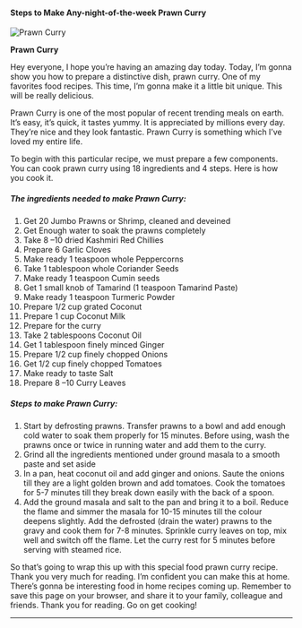            

#### Steps to Make Any-night-of-the-week Prawn Curry

![Prawn Curry](https://img-global.cpcdn.com/recipes/c93bccd0d7789636/751x532cq70/prawn-curry-recipe-main-photo.jpg)

**Prawn Curry**

Hey everyone, I hope you’re having an amazing day today. Today, I’m gonna show you how to prepare a distinctive dish, prawn curry. One of my favorites food recipes. This time, I’m gonna make it a little bit unique. This will be really delicious.

Prawn Curry is one of the most popular of recent trending meals on earth. It’s easy, it’s quick, it tastes yummy. It is appreciated by millions every day. They’re nice and they look fantastic. Prawn Curry is something which I’ve loved my entire life.

To begin with this particular recipe, we must prepare a few components. You can cook prawn curry using 18 ingredients and 4 steps. Here is how you cook it.

##### The ingredients needed to make Prawn Curry:

1.  Get 20 Jumbo Prawns or Shrimp, cleaned and deveined
2.  Get Enough water to soak the prawns completely
3.  Take 8 –10 dried Kashmiri Red Chillies
4.  Prepare 6 Garlic Cloves
5.  Make ready 1 teaspoon whole Peppercorns
6.  Take 1 tablespoon whole Coriander Seeds
7.  Make ready 1 teaspoon Cumin seeds
8.  Get 1 small knob of Tamarind (1 teaspoon Tamarind Paste)
9.  Make ready 1 teaspoon Turmeric Powder
10.  Prepare 1/2 cup grated Coconut
11.  Prepare 1 cup Coconut Milk
12.  Prepare for the curry
13.  Take 2 tablespoons Coconut Oil
14.  Get 1 tablespoon finely minced Ginger
15.  Prepare 1/2 cup finely chopped Onions
16.  Get 1/2 cup finely chopped Tomatoes
17.  Make ready to taste Salt
18.  Prepare 8 –10 Curry Leaves

##### Steps to make Prawn Curry:

1.  Start by defrosting prawns. Transfer prawns to a bowl and add enough cold water to soak them properly for 15 minutes. Before using, wash the prawns once or twice in running water and add them to the curry.
2.  Grind all the ingredients mentioned under ground masala to a smooth paste and set aside
3.  In a pan, heat coconut oil and add ginger and onions. Saute the onions till they are a light golden brown and add tomatoes. Cook the tomatoes for 5-7 minutes till they break down easily with the back of a spoon.
4.  Add the ground masala and salt to the pan and bring it to a boil. Reduce the flame and simmer the masala for 10-15 minutes till the colour deepens slightly. Add the defrosted (drain the water) prawns to the gravy and cook them for 7-8 minutes. Sprinkle curry leaves on top, mix well and switch off the flame. Let the curry rest for 5 minutes before serving with steamed rice.

So that’s going to wrap this up with this special food prawn curry recipe. Thank you very much for reading. I’m confident you can make this at home. There’s gonna be interesting food in home recipes coming up. Remember to save this page on your browser, and share it to your family, colleague and friends. Thank you for reading. Go on get cooking!

* * *